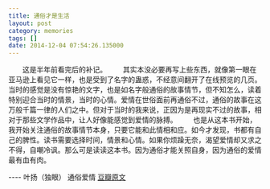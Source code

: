 ```yaml
---
title: 通俗才是生活
layout: post
category: memories
tags: []
date: 2014-12-04 07:54:26.135000
---
```

　　这是半年前看完后的补记。 
　　其实本没必要再写上些东西，就像第一眼在亚马逊上看见它一样，也是受到了名字的蛊惑，不经意间翻开了在线预览的几页。当时的感觉是没有惊艳的文字，也是如名字般通俗的故事情节，但不知怎么，读着特别迎合当时的情景，当时的心情。爱情在世俗面前再通俗不过，通俗的故事在这万般千篇一律的人们之中。但对于当时的我来说，正因为是再现实不过的故事，相对于那些文学作品中，让人好像能感觉到爱情的脉搏。 
　　也是从这本书开始，我开始关注通俗的故事情节本身，只要它能和此情相和应。如今才发现，书都有自己的脾性。读书需要选择时间，情景和心情。如果你烦躁无奈，渴望爱情却又求之不得，自嘲冷讽。那么可是读读这本书。因为通俗才能关照自身，因为通俗的爱情最有血有肉。

---- 叶扬（独眼） 通俗爱情
[豆瓣原文](http://book.douban.com/review/6418837/)
